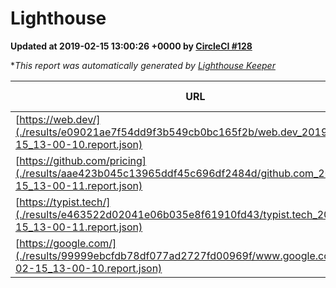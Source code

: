 
# Lighthouse

**Updated at 2019-02-15 13:00:26 +0000 by [CircleCI #128](https://circleci.com/gh/ItinerisLtd/lighthouse-keeper-example/128)**

**This report was automatically generated by [Lighthouse Keeper](https://github.com/itinerisltd/lighthouse-keeper)*

| URL | Performance | Accessibility | Best Practices | SEO | PWA | Updated At |
| --- | --- | --- | --- | --- | --- | --- |
| [https://web.dev/](./results/e09021ae7f54dd9f3b549cb0bc165f2b/web.dev_2019-02-15_13-00-10.report.json) | 0.91 | 0.93 | 1 | 0.91 | 1 | 2019-02-15T13:00:10.667Z |
| [https://github.com/pricing](./results/aae423b045c13965ddf45c696df2484d/github.com_2019-02-15_13-00-11.report.json) | 0.64 | 0.89 | 0.93 | 0.9 | 0.58 | 2019-02-15T13:00:11.260Z |
| [https://typist.tech/](./results/e463522d02041e06b035e8f61910fd43/typist.tech_2019-02-15_13-00-11.report.json) | 0.97 | 0.8 | 0.71 | 1 | 0.58 | 2019-02-15T13:00:11.913Z |
| [https://google.com/](./results/99999ebcfdb78df077ad2727fd00969f/www.google.com_2019-02-15_13-00-10.report.json) | 0.96 | 0.71 | 0.93 | 0.8 | 0.58 | 2019-02-15T13:00:10.310Z |
